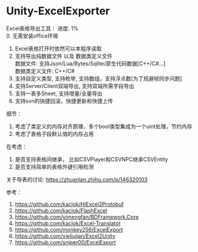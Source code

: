 # Unity-ExcelExporter

Excel表格导出工具： 进度: 1%                     
0. 无需安装office环境		
1. Excel表格打开时依然可以本程序读取		
2. 支持导出纯数据文件 以及 数据类定义文件		
	数据文件: 支持Json/Lua/Bytes/Sqlite/原生代码数据[C++/C#...]		
	数据类定义文件: C++/C#									
3. 支持自定义类型, 支持枚举, 支持数组，支持浮点数[为了规避帧同步问题]		
4. 支持Server/Client双端导出, 支持双端所需字段导出		
5. 支持一表多Sheet, 支持增量/全量导出		
6. 支持svn的快捷回滚，快捷更新和快捷上传			

细节：						
1. 考虑了类定义的内存对齐原理，多个bool类型集成为一个uint处理，节约内存	
2. 考虑了表格子段默认值的内存占用		

在考虑：		
1. 是否支持表格间继承， 比如CSVPlayer和CSVNPC继承CSVEntity		
2. 是否支持简单的表格外键引用检测		

关于导表的讨论: https://zhuanlan.zhihu.com/p/146320103		

参考：		
1. https://github.com/kaclok/HiExcel2Protobuf    
2. https://github.com/kaclok/FlashExcel    
3. https://github.com/yimengfan/BDFramework.Core    
4. https://github.com/kaclok/Excel-Translator    
5. https://github.com/monkey256/ExcelExport    
6. https://github.com/xieliujian/Excel2Unity    
7. https://github.com/sniper00/ExcelExport    

